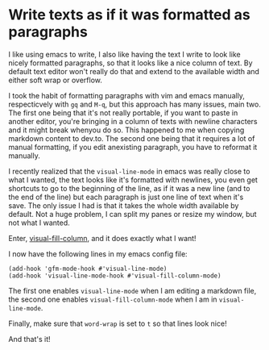 # Write texts as if it was formatted as paragraphs

I like using emacs to write, I also like having the text I write to look like
nicely formatted paragraphs, so that it looks like a nice column of text. By
default text editor won't really do that and extend to the available width and
either soft wrap or overflow.

I took the habit of formatting paragraphs with vim and emacs manually,
respecticvely with `gq` and `M-q`, but this approach has many issues, main two.
The first one being that it's not really portable, if you want to paste in
another editor, you're bringing in a column of texts with newline characters
and it might break whenyou do so. This happened to me when copying markdown
content to dev.to.
The second one being that it requires a lot of manual formatting, if you edit
anexisting paragraph, you have to reformat it manually.

I recently realized that the `visual-line-mode` in emacs was really close to
what I wanted, the text looks like it's formatted with newlines, you even get
shortcuts to go to the beginning of the line, as if it was a new line (and to
the end of the line) but each paragraph is just one line of text when it's
save. The only issue I had is that it takes the whole width available by
default. Not a huge problem, I can split my panes or resize my window, but not
what I wanted.

Enter,
[visual-fill-column](https://github.com/joostkremers/visual-fill-column), and
it does exactly what I want!

I now have the following lines in my emacs config file:

```elisp
(add-hook 'gfm-mode-hook #'visual-line-mode)
(add-hook 'visual-line-mode-hook #'visual-fill-column-mode)
```

The first one enables `visual-line-mode` when I am editing a markdown file, the
second one enables `visual-fill-column-mode` when I am in `visual-line-mode`.

Finally, make sure that `word-wrap` is set to `t` so that lines look nice!

And that's it!
